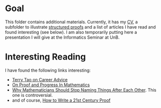 # Goal 
This folder contains additional materials. Currently, it has my [CV](https://github.com/gabriel951/my_work/blob/master/others/cv.pdf), a subfolder to
illustrate 
[structured proofs](https://medium.com/@gabrielferreirasilva/why-we-need-structured-proofs-in-mathematics-34a3034f2f90) 
and a list of articles I have read and found interesting (see below). I am also
temporarily putting here a presentation I will give at the Informatics Seminar at
UnB. 

# Interesting Reading
I have found the following links interesting:  
 - [Terry Tao on Career Advice](https://terrytao.wordpress.com/career-advice/)  
 - [On Proof and Progress In Mathematics](https://www.math.toronto.edu/mccann/199/thurston.pdf)  
 - [Why Mathematicians Should Stop Naming Things After Each Other](http://nautil.us/issue/89/the-dark-side/why-mathematicians-should-stop-naming-things-after-each-other). This one is controversial.  
 - and of course, [How to Write a 21st Century Proof](https://lamport.azurewebsites.net/pubs/proof.pdf)

